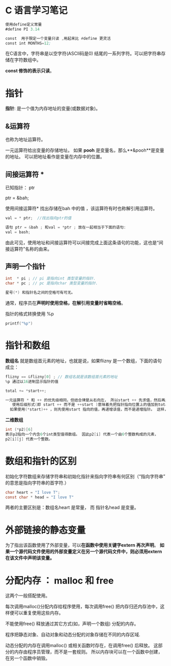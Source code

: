 
# C 语言学习笔记

```asm
使用define定义常量
#define PI 3.14

const  用于限定一个变量只读 ,用起来比 #define 更灵活
const int MONTHS=12;

```

在C语言中，字符串是以空字符(ASCII码是0) 结尾的一系列字符。可以把字符串存储在字符数组中。

**const 修饰的表示只读**。



# 指针

**指针**:  是一个值为内存地址的变量(或数据对象)。

## **&运算符**

也称为地址运算符。

 一元运算符给出变量的存储地址。 如果 **pooh** 是变量名，那么**&pooh**是变量的地址。 可以把地址看作是变量在内存中的位置。



## 间接运算符 * 

已知指针： ptr 

ptr = &bah;

使用间接运算符* 找出存储在bah 中的值 ，该运算符有时也称解引用运算符。

```c
val = * ptr;  //找出指向ptr的值

语句 ptr = &bah ; 和val = *ptr ; 放在一起相当于下面的语句:
val = bash;
```

由此可见，使用地址和间接运算符可以间接完成上面这条语句的功能，这也是“间接运算符”名称的由来。

## 声明一个指针

```c
int  * pi ; // pi 是指向int 类型变量的指针.
char * pc ; // pc 是指向char 类型变量的指针.

星号(*) 和指针名之间的空格可有可无。
```

通常，程序员在**声明时使用空格，在解引用变量时省略空格**。

指针的格式转换使用 %p

```c
printf("%p")
```



# 指针和数组

**数组名** 就是数组首元素的地址，也就是说，如果flizny 是一个数组，下面的语句成立：

```c
flizny == &flizny[0] ; // 数组名就是该数组首元素的地址
%p 通过以16进制显示指针的值
```

```c
total += *start++;
```

```c
一元运算符 * 和 ++ 的优先级相同，但结合律是从右向左， 所以start ++ 先求值，然后再是 *start 。也就是说，指针 start 先递增后指向。 
   使用后缀形式(即 start ++ 而不是 ++start )意味着先把指针指向位置上的值加到total 上，然就再递增指针。 如果使用 *++start , 顺序就反过来，先递增指针，再使用指针指向位置上的值。
  如果使用(*start)++ ，则先使用start 指向的值，再递增该值，而不是递增指针。 这样，指针讲指向同一个位置，但是该位置上的值发生了变化。 
```



**二维数组**

```c
int (*p2)[6]
表示p2指向一个内含6个int类型值得数组。 因此p2[i] 代表一个由6个整数构成的元素，
p2[i][j] 代表一个整数。 
```



# 数组和指针的区别

初始化字符数组来存储字符串和初始化指针来指向字符串有何区别（“指向字符串” 的意思是指向字符串的首字符.）

```c
char heart = "I love T";
const char * head = "I love T"
```

两者的主要区别是：数组名heart 是常量， 而 指针名head 是变量。



# 外部链接的静态变量

为了指出该函数使用了外部变量，可以**在函数中使用关键字extern 再次声明**。 **如果一个源代码文件使用的外部变量定义在另一个源代码文件中，则必须用extern 在该文件中声明该变量。**



# 分配内存 ： malloc 和  free

这两个一般搭配使用。

每次调用malloc()分配内存给程序使用，每次调用free() 把内存归还内存池中，这样便可以重复使用这些内存。 

不能使用free() 释放通过其它方式(如，声明一个数组) 分配的内存。



程序把静态对象、自动对象和动态分配的对象存储在不同的内存区域.

动态分配的内存在调用malloc()  或相关函数时存在，在调用free() 后释放。 这部分的内存由程序员管理，而不是一套规则。 所以内存块可以在一个函数中创建，在另一个函数中销毁。 



